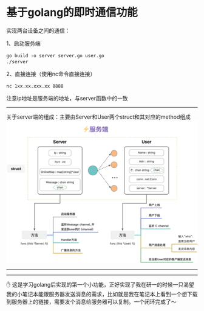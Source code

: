 # 基于golang的即时通信功能

实现两台设备之间的通信：

1、启动服务端

    go build -o server server.go user.go
    ./server

2、直接连接（使用nc命令直接连接）

    nc 1xx.xx.xxx.xx 8888

注意ip地址是服务端的地址，与server函数中的一致

------
关于server端的组成：主要由Server和User两个struct和其对应的method组成
![alt 属性文本](1_diagram.png)

------
------

✋ 这是学习golang后实现的第一个小功能，正好实现了我在研一的时候一只渴望我的小笔记本能跟服务器发送消息的需求，比如就是我在笔记本上看到一个想下载到服务器上的链接，需要发个消息给服务器可以复制。一个闭环完成了～
